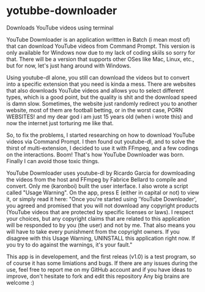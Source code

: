 # yotubbe-downloader
Downloads YouTube videos using terminal

YouTube Dowmloader is an application writtten in Batch (i mean most of) that can download YouTube videos from Command Prompt. This version is only available for Windows now due to my lack of coding skiils so sorry for that. There will be a version that supports other OSes like Mac, Linux, etc., but for now, let's just hang around with Windows.

Using youtube-dl alone, you still can download the videos but to convert into a specific extension that you need is kinda a mess. There are websites that also downloads YouTube videos and allows you to select different types, which is a good point, but the quality is shit and the download speed is damn slow. Sometimes, the website just randomly redirect you to another website, most of them are football betting, or in the worst case, PORN WEBSITES! and my dear god i am just 15 years old (when i wrote this) and now the internet just torturing me like that.

So, to fix the problems, I started researching on how to download YouTube videos via Command Prompt. I then found out youtube-dl, and to solve the thirst of multi-extension, I decided to use it with FFmpeg, and a few codings on the interactions. Boom! That's how YouTube Downloader was born. Finally I can avoid those toxic things.

YouTube Dowmloader uses youtube-dl by Ricardo Garcia for dowmloading the videos from the host and FFmpeg by Fabrice Bellard to compile and convert. Only me (karonboi) built the user interface. I also wrote a script called "Usage Warning". On the app, press E (either in capital or not) to view it, or simply read it here:
"Once you're started using 'YouTube Downloader', you agreed and promised that you will not download any copyright products (YouTube videos that are protected by specific licenses or laws). I respect your choices, but any copyright claims that are related to this application will be responded to by you (the user) and not by me. That also means you will have to take every punishment from the copyright owners. If you disagree with this Usage Warning, UNINSTALL this application right now. If you try to do against the warnings, it's your fault."

This app is in developement, and the first releas (v1.0) is a test program, so of course it has some limiations and bugs. If there are any issues during the use, feel free to report me on my GitHub account and if you have ideas to improve, don't hesitate to fork and edit this repository Any big brains are welcome :)
